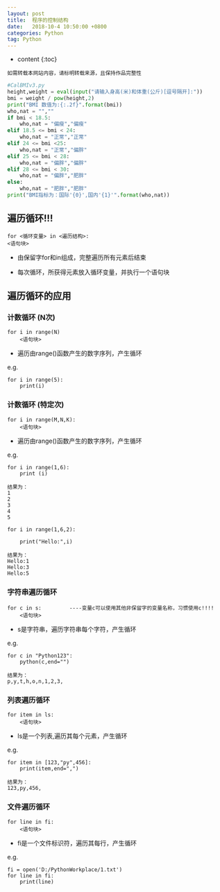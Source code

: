```yaml
---
layout: post
title:  程序的控制结构
date:   2018-10-4 10:50:00 +0800
categories: Python
tag: Python
---
```


* content
{:toc}


`如需转载本网站内容，请标明转载来源，且保持作品完整性`
```python
#CalBMIv3.py
height,weight = eval(input("请输入身高(米)和体重(公斤)[逗号隔开]:"))
bmi = weight / pow(height,2)
print("BMI 数值为:{:.2f}".format(bmi))
who,nat = "",""
if bmi < 18.5:
	who,nat = "偏瘦","偏瘦"
elif 18.5 <= bmi < 24:
	who,nat = "正常","正常"
elif 24 <= bmi <25:
	who,nat = "正常","偏胖"
elif 25 <= bmi < 28:
	who,nat = "偏胖","偏胖"
elif 28 <= bmi < 30:
	who,nat = "偏胖","肥胖"
else:
	who,nat = "肥胖","肥胖"
print("BMI指标为：国际'{0}',国内'{1}'".format(who,nat))
```



## 遍历循环!!!

	for <循环变量> in <遍历结构>:
    <语句块>

- 由保留字for和in组成，完整遍历所有元素后结束

- 每次循环，所获得元素放入循环变量，并执行一个语句块


## 遍历循环的应用

### 计数循环 (N次)

    for i in range(N)
        <语句块>

- 遍历由range()函数产生的数字序列，产生循环

e.g.

	for i in range(5):
		print(i)

### 计数循环 (特定次)

    for i in range(M,N,K):
        <语句块>
		
- 遍历由range()函数产生的数字序列，产生循环

e.g.

	for i in range(1,6):
		print (i)
	
	结果为：
	1
	2
	3
	4
	5

	for i in range(1,6,2):

		print("Hello:",i)
		
	结果为：
	Hello:1
	Hello:3
	Hello:5


### 字符串遍历循环

    for c in s:         ----变量c可以使用其他非保留字的变量名称，习惯使用c!!!!
        <语句块>
		
- s是字符串，遍历字符串每个字符，产生循环

e.g.

	for c in "Python123":    
		python(c,end="")
		
	结果为：
	p,y,t,h,o,n,1,2,3,

### 列表遍历循环

    for item in ls:
        <语句块>
		
- ls是一个列表,遍历其每个元素，产生循环

e.g.

	for item in [123,"py",456]:
		print(item,end=",")
		
	结果为：
	123,py,456,

### 文件遍历循环

    for line in fi:
        <语句块>
		
- fi是一个文件标识符，遍历其每行，产生循环

e.g.

	fi = open('D:/PythonWorkplace/1.txt')
	for line in fi:
		print(line)
	










        
